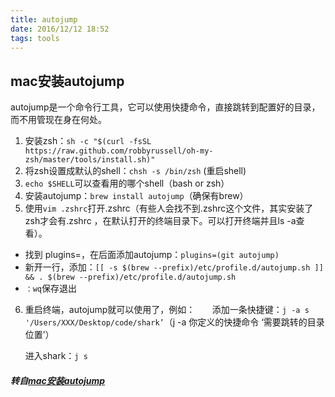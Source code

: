 ```yaml
---
title: autojump
date: 2016/12/12 18:52
tags: tools
---
```


## mac安装autojump

autojump是一个命令行工具，它可以使用快捷命令，直接跳转到配置好的目录，而不用管现在身在何处。  

1. 安装zsh：`sh -c "$(curl -fsSL https://raw.github.com/robbyrussell/oh-my-zsh/master/tools/install.sh)"`
2. 将zsh设置成默认的shell：```chsh -s /bin/zsh``` (重启shell)
3. ```echo $SHELL```可以查看用的哪个shell（bash or zsh）
4. 安装autojump：```brew install autojump```（确保有brew）
5. 使用```vim .zshrc```打开.zshrc（有些人会找不到.zshrc这个文件，其实安装了zsh才会有.zshrc ，在默认打开的终端目录下。可以打开终端并且ls -a查看）。
* 找到 plugins=，在后面添加autojump：```plugins=(git autojump)```
* 新开一行，添加：```[[ -s $(brew --prefix)/etc/profile.d/autojump.sh ]] && . $(brew --prefix)/etc/profile.d/autojump.sh```
* ```：wq```保存退出
6. 重启终端，autojump就可以使用了，例如：
      添加一条快捷键：```j -a s '/Users/XXX/Desktop/code/shark’```（j -a 你定义的快捷命令 ‘需要跳转的目录位置’）

      进入shark：```j s```

##### 转自[mac安装autojump](https://my.oschina.net/luweiweiwei/blog/804679)